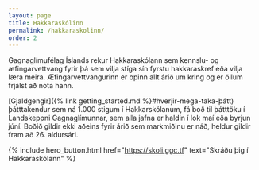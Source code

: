 ```yaml
---
layout: page
title: Hakkaraskólinn
permalink: /hakkaraskolinn/
order: 2
---
```


Gagnaglímufélag Íslands rekur Hakkaraskólann sem kennslu- og æfingarvettvang
fyrir þá sem vilja stíga sín fyrstu hakkaraskref eða vilja læra meira.
Æfingarvettvangurinn er opinn allt árið um kring og er öllum frjálst að nota
hann.

[Gjaldgengir]({% link getting_started.md %}#hverjir-mega-taka-þátt)
þátttakendur sem ná 1.000 stigum í Hakkarskólanum, fá boð til þátttöku í
Landskeppni Gagnaglímunnar, sem alla jafna er haldin í lok maí eða byrjun júní.
Boðið gildir ekki aðeins fyrir árið sem markmiðinu er náð, heldur gildir fram að 26. aldursári.

{% include hero_button.html href="https://skoli.ggc.tf" text="Skráðu þig í Hakkaraskólann" %}
